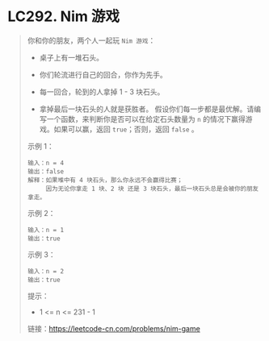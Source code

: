 # LC292. Nim 游戏
> 你和你的朋友，两个人一起玩 `Nim 游戏`：
>
> - 桌子上有一堆石头。
>
> - 你们轮流进行自己的回合，你作为先手。
> - 每一回合，轮到的人拿掉 1 - 3 块石头。
> - 拿掉最后一块石头的人就是获胜者。
>   假设你们每一步都是最优解。请编写一个函数，来判断你是否可以在给定石头数量为 `n` 的情况下赢得游戏。如果可以赢，返回 `true`；否则，返回 `false` 。
>
> 示例 1：
>
> ```
> 输入：n = 4
> 输出：false 
> 解释：如果堆中有 4 块石头，那么你永远不会赢得比赛；
>      因为无论你拿走 1 块、2 块 还是 3 块石头，最后一块石头总是会被你的朋友拿走。
> ```
>
> 示例 2：
>
> ```
> 输入：n = 1
> 输出：true
> ```
>
> 示例 3：
>
> ```
> 输入：n = 2
> 输出：true
> ```
>
>
> 提示：
>
> - 1 <= n <= 231 - 1
>
> 链接：https://leetcode-cn.com/problems/nim-game
